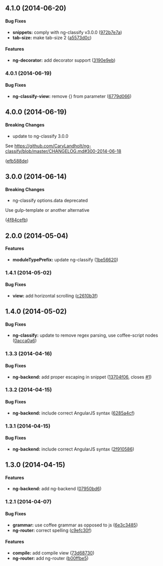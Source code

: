 ## 4.1.0 (2014-06-20)


#### Bug Fixes

* **snippets:** comply with ng-classify v3.0.0 ([972b7e7a](https://github.com/CaryLandholt/atom-ng-classify/commit/972b7e7aa985506e2e54a5b64f74343c159bd79a))
* **tab-size:** make tab-size 2 ([a5573d0c](https://github.com/CaryLandholt/atom-ng-classify/commit/a5573d0cced9fe5f12556cfc94d05947277ccbb0))


#### Features

* **ng-decorator:** add decorator support ([3190e9eb](https://github.com/CaryLandholt/atom-ng-classify/commit/3190e9eb4317e508453116fd50a13dde118a7d10))


### 4.0.1 (2014-06-19)


#### Bug Fixes

* **ng-classify-view:** remove {} from parameter ([6779d066](https://github.com/CaryLandholt/atom-ng-classify/commit/6779d0666bc42630b92ca5d90bfbb7f29a69581f))


## 4.0.0 (2014-06-19)


#### Breaking Changes

* update to ng-classify 3.0.0

See https://github.com/CaryLandholt/ng-classify/blob/master/CHANGELOG.md#300-2014-06-18

 ([efb588de](https://github.com/CaryLandholt/atom-ng-classify/commit/efb588deaf8eb57d4bd8845d1f32dc9e449e4d7c))


## 3.0.0 (2014-06-14)


#### Breaking Changes

* ng-classify options.data deprecated

Use gulp-template or another alternative

 ([4f84cefb](https://github.com/CaryLandholt/atom-ng-classify/commit/4f84cefb2787d41dcdede0c4e9d401327ba6734e))


<a name="2.0.0"></a>
## 2.0.0  (2014-05-04)


#### Features

* **moduleTypePrefix:** update ng-classify ([1be56620](https://github.com/CaryLandholt/atom-ng-classify/commit/1be566200c287ebc5b4f9e0a551b4382c7ea1e22))


<a name="1.4.1"></a>
### 1.4.1  (2014-05-02)


#### Bug Fixes

* **view:** add horizontal scrolling ([c2610b3f](https://github.com/CaryLandholt/atom-ng-classify/commit/c2610b3fa48125347330346546c1e2db43e23830))


<a name="1.4.0"></a>
## 1.4.0  (2014-05-02)


#### Bug Fixes

* **ng-classify:** update to remove regex parsing, use coffee-script nodes ([0acca0a6](https://github.com/CaryLandholt/atom-ng-classify/commit/0acca0a6b61b5fae58789f7c7f880ebea1d08ef5))


<a name="1.3.3"></a>
### 1.3.3  (2014-04-16)


#### Bug Fixes

* **ng-backend:** add proper escaping in snippet ([13704f06](https://github.com/CaryLandholt/atom-ng-classify/commit/13704f06444a92eb111d52b79020541ef514e527), closes [#1](https://github.com/CaryLandholt/atom-ng-classify/issues/1))


<a name="1.3.2"></a>
### 1.3.2  (2014-04-15)


#### Bug Fixes

* **ng-backend:** include correct AngularJS syntax ([6285a4cf](https://github.com/CaryLandholt/atom-ng-classify/commit/6285a4cf8be89741bf39ddecd7f27b295ef2a2c9))


<a name="1.3.1"></a>
### 1.3.1  (2014-04-15)


#### Bug Fixes

* **ng-backend:** include correct AngularJS syntax ([2f910586](https://github.com/CaryLandholt/atom-ng-classify/commit/2f9105862386ce81a662dfb5fb5a7c83a3daec1d))


<a name="1.3.0"></a>
## 1.3.0  (2014-04-15)


#### Features

* **ng-backend:** add ng-backend ([07950bd6](https://github.com/CaryLandholt/atom-ng-classify/commit/07950bd6b4886e907eef8f82f62de637d67a1b42))


<a name="1.2.1"></a>
### 1.2.1  (2014-04-07)


#### Bug Fixes

* **grammar:** use coffee grammar as opposed to js ([6e3c3485](https://github.com/CaryLandholt/atom-ng-classify/commit/6e3c3485a338a12240dd0d5e26ef1e8261d96d3e))
* **ng-router:** correct  spelling ([c9efc30f](https://github.com/CaryLandholt/atom-ng-classify/commit/c9efc30fb0d89d72ba427d8a0abbdc83db8bcb0a))


#### Features

* **compile:** add compile view ([73d68730](https://github.com/CaryLandholt/atom-ng-classify/commit/73d68730dd6ab63c2861f9999fad1ab172e23719))
* **ng-router:** add ng-router ([b00ffbe5](https://github.com/CaryLandholt/atom-ng-classify/commit/b00ffbe5e08fb713d2bc809e00769afb444d6e90))